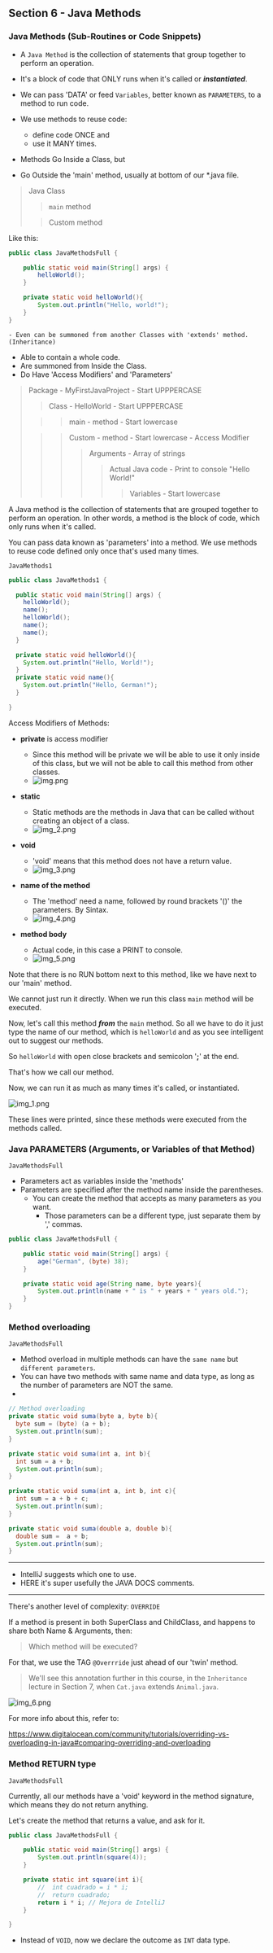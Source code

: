 
## Section 6 - Java Methods

### Java Methods (Sub-Routines or Code Snippets)

- A `Java Method` is the collection of statements that group together to perform an operation.
- It's a block of code that ONLY runs when it's called or _**instantiated**_. 
- We can pass 'DATA' or feed `Variables`, better known as `PARAMETERS`, to a method to run code.


- We use methods to reuse code: 
  - define code ONCE and 
  - use it MANY times.


- Methods Go Inside a Class, but
- Go Outside the 'main' method, usually at bottom of our *.java file.

>Java Class
>> `main` method
>
>> Custom method

Like this:

````java
public class JavaMethodsFull {

    public static void main(String[] args) {
        helloWorld();
    }

    private static void helloWorld(){
        System.out.println("Hello, world!");
    }
}
````

    - Even can be summoned from another Classes with 'extends' method. (Inheritance)
- Able to contain a whole code.
- Are summoned from Inside the Class.
- Do Have 'Access Modifiers' and 'Parameters'


> Package - MyFirstJavaProject - Start UPPPERCASE
>> Class - HelloWorld - Start UPPPERCASE
> 
>>> main - method - Start lowercase
>
>>> Custom - method - Start lowercase - Access Modifier
>>>> Arguments - Array of strings
>>>>> Actual Java code - Print to console "Hello World!"
>>>>>> Variables - Start lowercase


A Java method is the collection of statements that are grouped together to perform an operation.
In other words, a method is the block of code, which only runs when it's called.

You can pass data known as 'parameters' into a method.
We use methods to reuse code defined only once that's used many times.

`JavaMethods1`

````java
public class JavaMethods1 {

  public static void main(String[] args) {
    helloWorld();
    name();
    helloWorld();
    name();
    name();
  }

  private static void helloWorld(){
    System.out.println("Hello, World!");
  }
  private static void name(){
    System.out.println("Hello, German!");
  }

}
````

Access Modifiers of Methods:

- **private** is access modifier
    - Since this method will be private we will be able to use it only inside of this class, but we will not be able to 
  call this method from other classes.
    - ![img.png](img.png)
  
- **static**
    - Static methods are the methods in Java that can be called without creating an object of a class.
    - ![img_2.png](img_2.png)
- **void**
    - 'void' means that this method does not have a return value.
    - ![img_3.png](img_3.png)
- **name of the method**
    - The 'method' need a name, followed by round brackets '()' the parameters. By Sintax.
    - ![img_4.png](img_4.png)
- **method body**
  - Actual code, in this case a PRINT to console.
  - ![img_5.png](img_5.png)

Note that there is no RUN bottom next to this method, like we have next to our 'main' method.

We cannot just run it directly.
When we run this class `main` method will be executed.

Now, let's call this method **_from_** the `main` method. So all we have to do it just type the name of our method, which is 
`helloWorld` and as you see intelligent out to suggest our methods.

So `helloWorld` with open close brackets and semicolon '**;**' at the end.

That's how we call our method.

Now, we can run it as much as many times it's called, or instantiated.

![img_1.png](img_1.png)

These lines were printed, since these methods were executed from the methods called.

### Java PARAMETERS (Arguments, or Variables of that Method)

`JavaMethodsFull`

- Parameters act as variables inside the 'methods'
- Parameters are specified after the method name inside the parentheses.
    - You can create the method that accepts as many parameters as you want.
        - Those parameters can be a different type, just separate them by ',' commas.

````java
public class JavaMethodsFull {

    public static void main(String[] args) {
        age("German", (byte) 38);
    }

    private static void age(String name, byte years){
        System.out.println(name + " is " + years + " years old.");
    }
}
````


### Method overloading

`JavaMethodsFull`

- Method overload in multiple methods can have the `same name` but `different parameters`.
- You can have two methods with same name and data type, as long as the number of parameters are NOT the same.
- 

````java
// Method overloading
private static void suma(byte a, byte b){
  byte sum = (byte) (a + b);
  System.out.println(sum);
}

private static void suma(int a, int b){
  int sum = a + b;
  System.out.println(sum);
}

private static void suma(int a, int b, int c){
  int sum = a + b + c;
  System.out.println(sum);
}

private static void suma(double a, double b){
  double sum =  a + b;
  System.out.println(sum);
}
````

---
- IntelliJ suggests which one to use.
- HERE it's super usefully the JAVA DOCS comments.
---


There's another level of complexity: `OVERRIDE`

If a method is present in both SuperClass and ChildClass, and happens to share both Name & Arguments, then:

> Which method will be executed?

For that, we use the TAG `@Overrride` just ahead of our 'twin' method.

> We'll see this annotation further in this course, in the `Inheritance` lecture in Section 7, when `Cat.java` extends `Animal.java`.

![img_6.png](img_6.png)

For more info about this, refer to:

https://www.digitalocean.com/community/tutorials/overriding-vs-overloading-in-java#comparing-overriding-and-overloading 




### Method RETURN type

`JavaMethodsFull`


Currently, all our methods have a 'void' keyword in the method signature, which means they do not return anything.

Let's create the method that returns a value, and ask for it.

````java
public class JavaMethodsFull {

    public static void main(String[] args) {
        System.out.println(square(4));
    }

    private static int square(int i){
        //  int cuadrado = i * i;
        //  return cuadrado;
        return i * i; // Mejora de IntelliJ
    }

}
````

- Instead of `VOID`, now we declare the outcome as `INT` data type.